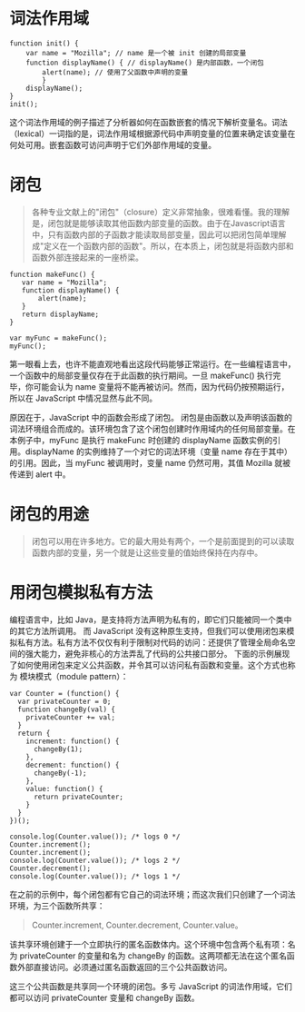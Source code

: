# 词法作用域

```JS
function init() {
    var name = "Mozilla"; // name 是一个被 init 创建的局部变量
    function displayName() { // displayName() 是内部函数，一个闭包
        alert(name); // 使用了父函数中声明的变量
        }
    displayName();
}
init();
```
这个词法作用域的例子描述了分析器如何在函数嵌套的情况下解析变量名。词法（lexical）一词指的是，词法作用域根据源代码中声明变量的位置来确定该变量在何处可用。嵌套函数可访问声明于它们外部作用域的变量。
 # 闭包
 
 > 各种专业文献上的"闭包"（closure）定义非常抽象，很难看懂。我的理解是，闭包就是能够读取其他函数内部变量的函数。由于在Javascript语言中，只有函数内部的子函数才能读取局部变量，因此可以把闭包简单理解成"定义在一个函数内部的函数"。所以，在本质上，闭包就是将函数内部和函数外部连接起来的一座桥梁。
 ```JS
function makeFunc() {
    var name = "Mozilla";
    function displayName() {
        alert(name);
    }
    return displayName;
}

var myFunc = makeFunc();
myFunc();
```

第一眼看上去，也许不能直观地看出这段代码能够正常运行。在一些编程语言中，一个函数中的局部变量仅存在于此函数的执行期间。一旦 makeFunc() 执行完毕，你可能会认为 name 变量将不能再被访问。然而，因为代码仍按预期运行，所以在 JavaScript 中情况显然与此不同。

原因在于，JavaScript 中的函数会形成了闭包。 闭包是由函数以及声明该函数的词法环境组合而成的。该环境包含了这个闭包创建时作用域内的任何局部变量。在本例子中，myFunc 是执行 makeFunc 时创建的 displayName 函数实例的引用。displayName 的实例维持了一个对它的词法环境（变量 name 存在于其中）的引用。因此，当 myFunc 被调用时，变量 name 仍然可用，其值 Mozilla 就被传递到 alert 中。
# 闭包的用途
> 闭包可以用在许多地方。它的最大用处有两个，一个是前面提到的可以读取函数内部的变量，另一个就是让这些变量的值始终保持在内存中。
# 用闭包模拟私有方法

编程语言中，比如 Java，是支持将方法声明为私有的，即它们只能被同一个类中的其它方法所调用。
而 JavaScript 没有这种原生支持，但我们可以使用闭包来模拟私有方法。私有方法不仅仅有利于限制对代码的访问：还提供了管理全局命名空间的强大能力，避免非核心的方法弄乱了代码的公共接口部分。
下面的示例展现了如何使用闭包来定义公共函数，并令其可以访问私有函数和变量。这个方式也称为 模块模式（module pattern）：
```JS
var Counter = (function() {
  var privateCounter = 0;
  function changeBy(val) {
    privateCounter += val;
  }
  return {
    increment: function() {
      changeBy(1);
    },
    decrement: function() {
      changeBy(-1);
    },
    value: function() {
      return privateCounter;
    }
  }   
})();

console.log(Counter.value()); /* logs 0 */
Counter.increment();
Counter.increment();
console.log(Counter.value()); /* logs 2 */
Counter.decrement();
console.log(Counter.value()); /* logs 1 */
```
在之前的示例中，每个闭包都有它自己的词法环境；而这次我们只创建了一个词法环境，为三个函数所共享：
>Counter.increment, Counter.decrement, Counter.value。

该共享环境创建于一个立即执行的匿名函数体内。这个环境中包含两个私有项：名为 privateCounter 的变量和名为 changeBy 的函数。这两项都无法在这个匿名函数外部直接访问。必须通过匿名函数返回的三个公共函数访问。

这三个公共函数是共享同一个环境的闭包。多亏 JavaScript 的词法作用域，它们都可以访问 privateCounter 变量和 changeBy 函数。
